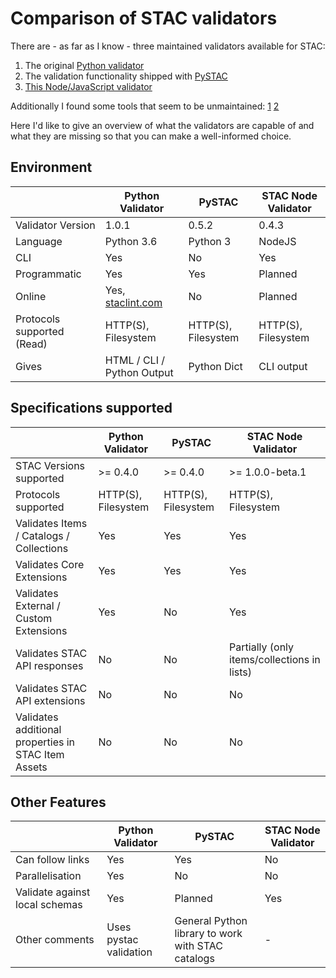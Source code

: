 # Comparison of STAC validators

There are - as far as I know - three maintained validators available for STAC:

1. The original [Python validator](https://github.com/sparkgeo/stac-validator)
3. The validation functionality shipped with [PySTAC](https://github.com/stac-utils/pystac)
4. [This Node/JavaScript validator](https://github.com/m-mohr/stac-node-validator)

Additionally I found some tools that seem to be unmaintained: [1](https://github.com/brianbancroft/stac-validator-cli) [2](https://github.com/JamesOConnor/stac-validator)

Here I'd like to give an overview of what the validators are capable of and what they are missing so that you can make a well-informed choice.

## Environment

|                            | Python Validator                           | PySTAC              | STAC Node Validator |
| :------------------------- | ------------------------------------------ | ------------------- | ------------------- |
| Validator Version          | 1.0.1                                      | 0.5.2               | 0.4.3               |
| Language                   | Python 3.6                                 | Python 3            | NodeJS              |
| CLI                        | Yes                                        | No                  | Yes                 |
| Programmatic               | Yes                                        | Yes                 | Planned             |
| Online                     | Yes, [staclint.com](https://staclint.com/) | No                  | Planned             |
| Protocols supported (Read) | HTTP(S), Filesystem                        | HTTP(S), Filesystem | HTTP(S), Filesystem |
| Gives                      | HTML / CLI / Python Output                 | Python Dict         | CLI output          |

## Specifications supported

|                                                     | Python Validator    | PySTAC              | STAC Node Validator                         |
| --------------------------------------------------- | ------------------- | ------------------- | ------------------------------------------- |
| STAC Versions supported                             | >= 0.4.0            | >= 0.4.0            | >= 1.0.0-beta.1                             |
| Protocols supported                                 | HTTP(S), Filesystem | HTTP(S), Filesystem | HTTP(S), Filesystem                         |
| Validates Items / Catalogs / Collections            | Yes                 | Yes                 | Yes                                         |
| Validates Core Extensions                           | Yes                 | Yes                 | Yes                                         |
| Validates External / Custom Extensions              | Yes                 | No                  | Yes                                         |
| Validates STAC API responses                        | No                  | No                  | Partially (only items/collections in lists) |
| Validates STAC API extensions                       | No                  | No                  | No                                          |
| Validates additional properties in STAC Item Assets | No                  | No                  | No                                          |

## Other Features

|                                | Python Validator       | PySTAC                                            | STAC Node Validator |
| :----------------------------- | ---------------------- | ------------------------------------------------- | ------------------- |
| Can follow links               | Yes                    | Yes                                               | No                  |
| Parallelisation                | Yes                    | No                                                | No                  |
| Validate against local schemas | Yes                    | Planned                                           | Yes                 |
| Other comments                 | Uses pystac validation | General Python library to work with STAC catalogs | -                   |

